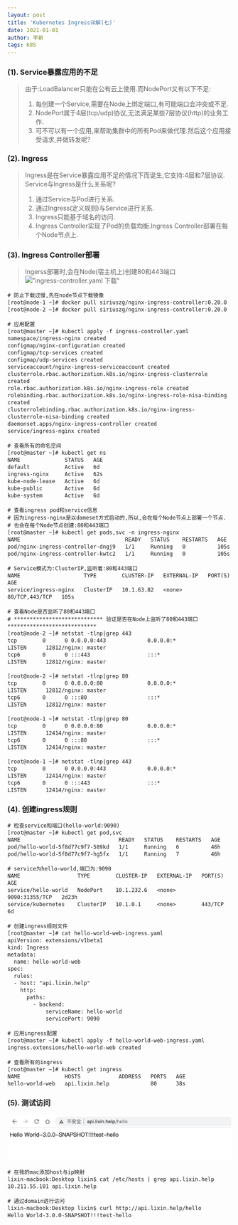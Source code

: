 ```yaml
---
layout: post
title: 'Kubernetes Ingress详解(七)'
date: 2021-01-01
author: 李新
tags: K8S
---
```


### (1). Service暴露应用的不足
> 由于:LoadBalancer只能在公有云上使用.而NodePort又有以下不足: 
> 1. 每创建一个Service,需要在Node上绑定端口,有可能端口会冲突或不足.    
> 2. NodePort属于4层(tcp/udp)协议,无法满足某些7层协议(http)的业务工作.    
> 3. 可不可以有一个应用,来帮助集群中的所有Pod来做代理.然后这个应用接受请求,并做转发呢?  

### (2). Ingress
> Ingress是在Service暴露应用不足的情况下而诞生,它支持:4层和7层协议.    
> Service与Ingress是什么关系呢?  
> 1. 通过Service与Pod进行关系.     
> 2. 通过Ingress(定义规则)与Service进行关系.     
> 3. Ingress只能基于域名的访问.   
> 4. Ingress Controller实现了Pod的负载均衡.Ingress Controller部署在每个Node节点上.   

### (3). Ingress Controller部署
> Ingerss部署时,会在Node(宿主机上)创建80和443端口
!["ingress-controller.yaml 下载"](/assets/k8s/ingress-controller.yaml)

```
# 防止下载过慢,先在node节点下载镜像
[root@node-1 ~]# docker pull siriuszg/nginx-ingress-controller:0.20.0
[root@node-2 ~]# docker pull siriuszg/nginx-ingress-controller:0.20.0

# 应用配置
[root@master ~]# kubectl apply -f ingress-controller.yaml
namespace/ingress-nginx created
configmap/nginx-configuration created
configmap/tcp-services created
configmap/udp-services created
serviceaccount/nginx-ingress-serviceaccount created
clusterrole.rbac.authorization.k8s.io/nginx-ingress-clusterrole created
role.rbac.authorization.k8s.io/nginx-ingress-role created
rolebinding.rbac.authorization.k8s.io/nginx-ingress-role-nisa-binding created
clusterrolebinding.rbac.authorization.k8s.io/nginx-ingress-clusterrole-nisa-binding created
daemonset.apps/nginx-ingress-controller created
service/ingress-nginx created

# 查看所有的命名空间
[root@master ~]# kubectl get ns
NAME              STATUS   AGE
default           Active   6d
ingress-nginx     Active   62s
kube-node-lease   Active   6d
kube-public       Active   6d
kube-system       Active   6d

# 查看ingress pod和service信息
# 因为ingress-nginx是以dameset方式启动的,所以,会在每个Node节点上部署一个节点.
# 也会在每个Node节点创建:80和443端口
[root@master ~]# kubectl get pods,svc -n ingress-nginx
NAME                                 READY   STATUS    RESTARTS   AGE
pod/nginx-ingress-controller-dngj9   1/1     Running   0          105s
pod/nginx-ingress-controller-kwtc2   1/1     Running   0          105s

# Service模式为:ClusterIP,监听着:80和443端口
NAME                    TYPE        CLUSTER-IP   EXTERNAL-IP   PORT(S)          AGE
service/ingress-nginx   ClusterIP   10.1.63.82   <none>        80/TCP,443/TCP   105s

# 查看Node是否监听了80和443端口
# **************************** 验证是否在Node上监听了80和443端口**************************** 
[root@node-2 ~]# netstat -tlnp|grep 443
tcp        0      0 0.0.0.0:443             0.0.0.0:*               LISTEN      12812/nginx: master
tcp6       0      0 :::443                  :::*                    LISTEN      12812/nginx: master

[root@node-2 ~]# netstat -tlnp|grep 80
tcp        0      0 0.0.0.0:80              0.0.0.0:*               LISTEN      12812/nginx: master
tcp6       0      0 :::80                   :::*                    LISTEN      12812/nginx: master

[root@node-1 ~]# netstat -tlnp|grep 80
tcp        0      0 0.0.0.0:80              0.0.0.0:*               LISTEN      12414/nginx: master
tcp6       0      0 :::80                   :::*                    LISTEN      12414/nginx: master

[root@node-1 ~]# netstat -tlnp|grep 443
tcp        0      0 0.0.0.0:443             0.0.0.0:*               LISTEN      12414/nginx: master
tcp6       0      0 :::443                  :::*                    LISTEN      12414/nginx: master
```
### (4). 创建ingress规则

```
# 检查service和端口(hello-world:9090)
[root@master ~]# kubectl get pod,svc
NAME                               READY   STATUS    RESTARTS   AGE
pod/hello-world-5f8d77c9f7-589kd   1/1     Running   6          46h
pod/hello-world-5f8d77c9f7-hg5fx   1/1     Running   7          46h

# service为hello-world,端口为:9090
NAME                  TYPE        CLUSTER-IP   EXTERNAL-IP   PORT(S)          AGE
service/hello-world   NodePort    10.1.232.6   <none>        9090:31355/TCP   2d23h
service/kubernetes    ClusterIP   10.1.0.1     <none>        443/TCP          6d

# 创建ingress规则文件
[root@master ~]# cat hello-world-web-ingress.yaml
apiVersion: extensions/v1beta1
kind: Ingress
metadata:
  name: hello-world-web
spec:
  rules:
  - host: "api.lixin.help"
    http:
      paths:
        - backend:
            serviceName: hello-world
            servicePort: 9090

# 应用ingress配置
[root@master ~]# kubectl apply -f hello-world-web-ingress.yaml
ingress.extensions/hello-world-web created

# 查看所有的ingress
[root@master ~]# kubectl get ingress
NAME              HOSTS            ADDRESS   PORTS   AGE
hello-world-web   api.lixin.help             80      38s
```
### (5).  测试访问
!["ingress暴露服务"](/assets/k8s/imgs/ingress-export-hello.jpg)

```
# 在我的mac添加host与ip映射
lixin-macbook:Desktop lixin$ cat /etc/hosts | grep api.lixin.help
10.211.55.101 api.lixin.help

# 通过domain进行访问
lixin-macbook:Desktop lixin$ curl http://api.lixin.help/hello
Hello World-3.0.0-SNAPSHOT!!!test-hello
```
